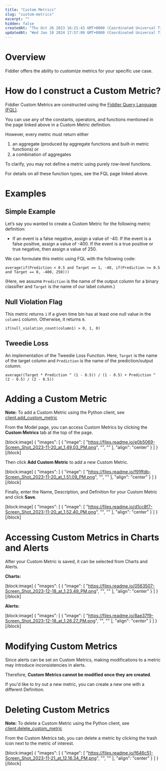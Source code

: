 ```yaml
---
title: "Custom Metrics"
slug: "custom-metrics"
excerpt: ""
hidden: false
createdAt: "Thu Oct 26 2023 16:21:43 GMT+0000 (Coordinated Universal Time)"
updatedAt: "Wed Jan 10 2024 17:57:09 GMT+0000 (Coordinated Universal Time)"
---
```

# Overview

Fiddler offers the ability to customize metrics for your specific use case.

# How do I construct a Custom Metric?

Fiddler Custom Metrics are constructed using the [Fiddler Query Language (FQL)](doc:fiddler-query-language). 

You can use any of the constants, operators, and functions mentioned in the page linked above in a Custom Metric definition.

However, every metric must return either

1. an aggregate (produced by aggregate functions and built-in metric functions) or
2. a combination of aggregates

To clarify, you may not define a metric using purely row-level functions.

For details on all these function types, see the FQL page linked above.

# Examples

## Simple Example

Let’s say you wanted to create a Custom Metric for the following metric definition:

- If an event is a false negative, assign a value of -40. If the event is a false positive, assign a value of -400.  If the event is a true positive or true negative, then assign a value of 250.

We can formulate this metric using FQL with the following code:

`average(if(Prediction < 0.5 and Target == 1, -40, if(Prediction >= 0.5 and Target == 0, -400, 250)))`

(Here, we assume `Prediction` is the name of the output column for a binary classifier and `Target` is the name of our label column.)

## Null Violation Flag

This metric returns `1` if a given time bin has at least one null value in the `column1` column. Otherwise, it returns `0`.

`if(null_violation_count(column1) > 0, 1, 0)`

## Tweedie Loss

An implementation of the Tweedie Loss Function. Here, `Target` is the name of the target column and `Prediction` is the name of the prediction/output column.

`average((Target * Prediction ^ (1 - 0.5)) / (1 - 0.5) + Prediction ^ (2 - 0.5) / (2 - 0.5))`

# Adding a Custom Metric

**Note:** To add a Custom Metric using the Python client, see [client.add_custom_metric](ref:clientadd_custom_metric)

From the Model page, you can access Custom Metrics by clicking the **Custom Metrics** tab at the top of the page.

[block:image]
{
  "images": [
    {
      "image": [
        "https://files.readme.io/e0b5069-Screen_Shot_2023-11-20_at_1.49.03_PM.png",
        "",
        ""
      ],
      "align": "center"
    }
  ]
}
[/block]


Then click **Add Custom Metric** to add a new Custom Metric.

[block:image]
{
  "images": [
    {
      "image": [
        "https://files.readme.io/f91ffdb-Screen_Shot_2023-11-20_at_1.51.09_PM.png",
        "",
        ""
      ],
      "align": "center"
    }
  ]
}
[/block]


Finally, enter the Name, Description, and Definition for your Custom Metric and click **Save**.

[block:image]
{
  "images": [
    {
      "image": [
        "https://files.readme.io/d1cc8f7-Screen_Shot_2023-11-20_at_1.52.40_PM.png",
        "",
        ""
      ],
      "align": "center"
    }
  ]
}
[/block]


# Accessing Custom Metrics in Charts and Alerts

After your Custom Metric is saved, it can be selected from Charts and Alerts.

**Charts:**

[block:image]
{
  "images": [
    {
      "image": [
        "https://files.readme.io/0563507-Screen_Shot_2023-12-18_at_1.23.49_PM.png",
        "",
        ""
      ],
      "align": "center"
    }
  ]
}
[/block]


**Alerts:**

[block:image]
{
  "images": [
    {
      "image": [
        "https://files.readme.io/8ae37f9-Screen_Shot_2023-12-18_at_1.26.27_PM.png",
        "",
        ""
      ],
      "align": "center"
    }
  ]
}
[/block]


# Modifying Custom Metrics

Since alerts can be set on Custom Metrics, making modifications to a metric may introduce inconsistencies in alerts.

Therefore, **Custom Metrics cannot be modified once they are created**.

If you'd like to try out a new metric, you can create a new one with a different Definition.

# Deleting Custom Metrics

**Note:** To delete a Custom Metric using the Python client, see [client.delete_custom_metric](ref:clientdelete_custom_metric)

From the Custom Metrics tab, you can delete a metric by clicking the trash icon next to the metric of interest.

[block:image]
{
  "images": [
    {
      "image": [
        "https://files.readme.io/f646c51-Screen_Shot_2023-11-21_at_12.16.34_PM.png",
        "",
        ""
      ],
      "align": "center"
    }
  ]
}
[/block]

